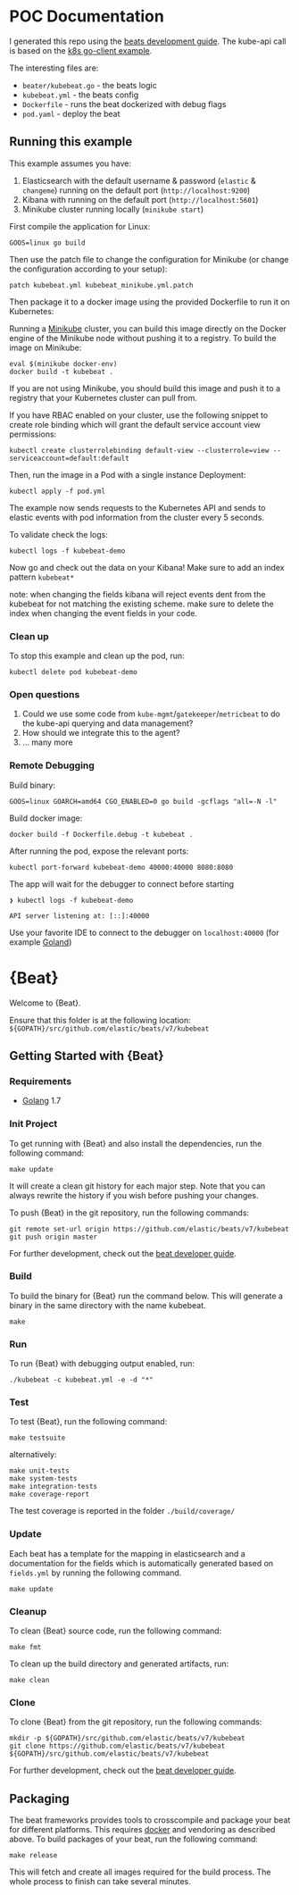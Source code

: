 # POC Documentation

I generated this repo using the [beats development guide](https://www.elastic.co/guide/en/beats/devguide/current/newbeat-generate.html).
The kube-api call is based on the [k8s go-client example](https://github.com/kubernetes/client-go/tree/master/examples/in-cluster-client-configuration).

The interesting files are:
* `beater/kubebeat.go` - the beats logic
* `kubebeat.yml` - the beats config
* `Dockerfile` - runs the beat dockerized with debug flags
* `pod.yaml` - deploy the beat


## Running this example

This example assumes you have:
1. Elasticsearch with the default username & password (`elastic` & `changeme`) running on the default port (`http://localhost:9200`)
2. Kibana with running on the default port (`http://localhost:5601`)
3. Minikube cluster running locally (`minikube start`)

First compile the application for Linux:

    GOOS=linux go build

Then use the patch file to change the configuration for Minikube (or change the configuration according to your setup):

    patch kubebeat.yml kubebeat_minikube.yml.patch

Then package it to a docker image using the provided Dockerfile to run it on Kubernetes:

Running a [Minikube](https://minikube.sigs.k8s.io/docs/) cluster, you can build this image directly on the Docker engine of the Minikube node without pushing it to a registry. To build the image on Minikube:

    eval $(minikube docker-env)
    docker build -t kubebeat .

If you are not using Minikube, you should build this image and push it to a registry that your Kubernetes cluster can pull from.

If you have RBAC enabled on your cluster, use the following snippet to create role binding which will grant the default service account view permissions:

    kubectl create clusterrolebinding default-view --clusterrole=view --serviceaccount=default:default

Then, run the image in a Pod with a single instance Deployment:

    kubectl apply -f pod.yml

The example now sends requests to the Kubernetes API and sends to elastic events with pod information from the cluster every 5 seconds.

To validate check the logs:

    kubectl logs -f kubebeat-demo

Now go and check out the data on your Kibana! Make sure to add an index pattern `kubebeat*`

note: when changing the fields kibana will reject events dent from the kubebeat for not matching the existing scheme. make sure to delete the index when changing the event fields in your code.

### Clean up

To stop this example and clean up the pod, run:

    kubectl delete pod kubebeat-demo

### Open questions

1. Could we use some code from `kube-mgmt`/`gatekeeper`/`metricbeat` to do the kube-api querying and data management?
2. How should we integrate this to the agent?
3. ... many more

### Remote Debugging

Build binary:

    GOOS=linux GOARCH=amd64 CGO_ENABLED=0 go build -gcflags "all=-N -l"

Build docker image:

    docker build -f Dockerfile.debug -t kubebeat .

After running the pod, expose the relevant ports:

    kubectl port-forward kubebeat-demo 40000:40000 8080:8080

The app will wait for the debugger to connect before starting

    ❯ kubectl logs -f kubebeat-demo

    API server listening at: [::]:40000
Use your favorite IDE to connect to the debugger on `localhost:40000` (for example [Goland](https://www.jetbrains.com/help/go/attach-to-running-go-processes-with-debugger.html#step-3-create-the-remote-run-debug-configuration-on-the-client-computer))

# {Beat}

Welcome to {Beat}.

Ensure that this folder is at the following location:
`${GOPATH}/src/github.com/elastic/beats/v7/kubebeat`

## Getting Started with {Beat}

### Requirements

* [Golang](https://golang.org/dl/) 1.7

### Init Project
To get running with {Beat} and also install the
dependencies, run the following command:

```
make update
```

It will create a clean git history for each major step. Note that you can always rewrite the history if you wish before pushing your changes.

To push {Beat} in the git repository, run the following commands:

```
git remote set-url origin https://github.com/elastic/beats/v7/kubebeat
git push origin master
```

For further development, check out the [beat developer guide](https://www.elastic.co/guide/en/beats/libbeat/current/new-beat.html).

### Build

To build the binary for {Beat} run the command below. This will generate a binary
in the same directory with the name kubebeat.

```
make
```


### Run

To run {Beat} with debugging output enabled, run:

```
./kubebeat -c kubebeat.yml -e -d "*"
```


### Test

To test {Beat}, run the following command:

```
make testsuite
```

alternatively:
```
make unit-tests
make system-tests
make integration-tests
make coverage-report
```

The test coverage is reported in the folder `./build/coverage/`

### Update

Each beat has a template for the mapping in elasticsearch and a documentation for the fields
which is automatically generated based on `fields.yml` by running the following command.

```
make update
```


### Cleanup

To clean  {Beat} source code, run the following command:

```
make fmt
```

To clean up the build directory and generated artifacts, run:

```
make clean
```


### Clone

To clone {Beat} from the git repository, run the following commands:

```
mkdir -p ${GOPATH}/src/github.com/elastic/beats/v7/kubebeat
git clone https://github.com/elastic/beats/v7/kubebeat ${GOPATH}/src/github.com/elastic/beats/v7/kubebeat
```


For further development, check out the [beat developer guide](https://www.elastic.co/guide/en/beats/libbeat/current/new-beat.html).


## Packaging

The beat frameworks provides tools to crosscompile and package your beat for different platforms. This requires [docker](https://www.docker.com/) and vendoring as described above. To build packages of your beat, run the following command:

```
make release
```

This will fetch and create all images required for the build process. The whole process to finish can take several minutes.
